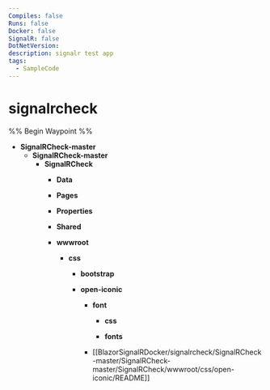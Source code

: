 ```yaml
---
Compiles: false
Runs: false
Docker: false
SignalR: false
DotNetVersion: 
description: signalr test app
tags:
  - SampleCode
---
```



# signalrcheck

%% Begin Waypoint %%
- **SignalRCheck-master**
	- **SignalRCheck-master**
		- **SignalRCheck**
			- **Data**

			- **Pages**

			- **Properties**

			- **Shared**

			- **wwwroot**
				- **css**
					- **bootstrap**

					- **open-iconic**
						- **font**
							- **css**

							- **fonts**

						- [[BlazorSignalRDocker/signalrcheck/SignalRCheck-master/SignalRCheck-master/SignalRCheck/wwwroot/css/open-iconic/README]]